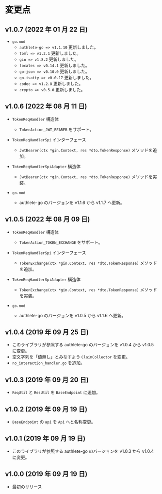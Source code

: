 変更点
======

v1.0.7 (2022 年 01 月 22 日)
----------------------------

- `go.mod` 
    * `authlete-go => v1.1.10` 更新しました。
    * `toml => v1.2.1` 更新しました。
    * `gin => v1.8.2` 更新しました。
    * `locales => v0.14.1` 更新しました。
    * `go-json => v0.10.0` 更新しました。
    * `go-isatty => v0.0.17` 更新しました。
    * `codec => v1.2.8` 更新しました。
    * `crypto => v0.5.0` 更新しました。

v1.0.6 (2022 年 08 月 11 日)
----------------------------

- `TokenReqHandler` 構造体
    * `TokenAction_JWT_BEARER` をサポート。

- `TokenReqHandlerSpi` インターフェース
    * `JwtBearer(ctx *gin.Context, res *dto.TokenResponse)` メソッドを追加。

- `TokenReqHandlerSpiAdapter` 構造体
    * `JwtBearer(ctx *gin.Context, res *dto.TokenResponse)` メソッドを実装。

- `go.mod`
    * authlete-go のバージョンを v1.1.6 から v1.1.7 へ更新。

v1.0.5 (2022 年 08 月 09 日)
----------------------------

- `TokenReqHandler` 構造体
    * `TokenAction_TOKEN_EXCHANGE` をサポート。

- `TokenReqHandlerSpi` インターフェース
    * `TokenExchange(ctx *gin.Context, res *dto.TokenResponse)` メソッドを追加。

- `TokenReqHandlerSpiAdapter` 構造体
    * `TokenExchange(ctx *gin.Context, res *dto.TokenResponse)` メソッドを実装。

- `go.mod`
    * authlete-go のバージョンを v1.0.5 から v1.1.6 へ更新。

v1.0.4 (2019 年 09 月 25 日)
----------------------------

- このライブラリが参照する authlete-go のバージョンを v1.0.4 から v1.0.5 に変更。
- 空文字列を「値無し」とみなすよう `ClaimCollector` を変更。
- `no_interaction_handler.go` を追加。

v1.0.3 (2019 年 09 月 20 日)
----------------------------

- `ReqUtil` と `ResUtil` を `BaseEndpoint` に追加。

v1.0.2 (2019 年 09 月 19 日)
----------------------------

- `BaseEndpoint` の `api` を `Api` へと名称変更。

v1.0.1 (2019 年 09 月 19 日)
----------------------------

- このライブラリが参照する authlete-go のバージョンを v1.0.3 から v1.0.4 に変更。

v1.0.0 (2019 年 09 月 19 日)
----------------------------

- 最初のリリース
